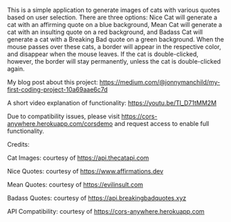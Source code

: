 This is a simple application to generate images of cats with various quotes based on user selection. There are three options: Nice Cat will generate a cat with an affirming quote on a blue background, Mean Cat will generate a cat with an insulting quote on a red background, and Badass Cat will generate a cat with a Breaking Bad quote on a green background. When the mouse passes over these cats, a border will appear in the respective color, and disappear when the mouse leaves. If the cat is double-clicked, however, the border will stay permanently, unless the cat is double-clicked again. 

My blog post about this project: https://medium.com/@jonnymanchild/my-first-coding-project-10a69aae6c7d

A short video explanation of functionality: https://youtu.be/Tl_D71tMM2M

Due to compatibility issues, please visit https://cors-anywhere.herokuapp.com/corsdemo and request access to enable full functionality.

Credits:

Cat Images: courtesy of https://api.thecatapi.com

Nice Quotes: courtesy of https://www.affirmations.dev

Mean Quotes: courtesy of https://evilinsult.com

Badass Quotes: courtesy of https://api.breakingbadquotes.xyz

API Compatibility: courtesy of https://cors-anywhere.herokuapp.com